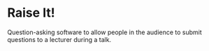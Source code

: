 # Raise It!

Question-asking software to allow people in the audience to submit questions to a lecturer during a talk.
